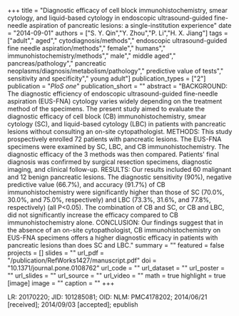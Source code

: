 +++
title = "Diagnostic efficacy of cell block immunohistochemistry, smear cytology, and liquid-based cytology in endoscopic ultrasound-guided fine-needle aspiration of pancreatic lesions: a single-institution experience"
date = "2014-09-01"
authors = ["S. Y. Qin","Y. Zhou","P. Li","H. X. Jiang"]
tags = ["adult"," aged"," cytodiagnosis/methods"," endoscopic ultrasound-guided fine needle aspiration/methods"," female"," humans"," immunohistochemistry/methods"," male"," middle aged"," pancreas/pathology"," pancreatic neoplasms/diagnosis/metabolism/pathology"," predictive value of tests"," sensitivity and specificity"," young adult"]
publication_types = ["2"]
publication = "_PloS one_"
publication_short = ""
abstract = "BACKGROUND: The diagnostic efficiency of endoscopic ultrasound-guided fine-needle aspiration (EUS-FNA) cytology varies widely depending on the treatment method of the specimens. The present study aimed to evaluate the diagnostic efficacy of cell block (CB) immunohistochemistry, smear cytology (SC), and liquid-based cytology (LBC) in patients with pancreatic lesions without consulting an on-site cytopathologist. METHODS: This study prospectively enrolled 72 patients with pancreatic lesions. The EUS-FNA specimens were examined by SC, LBC, and CB immunohistochemistry. The diagnostic efficacy of the 3 methods was then compared. Patients' final diagnosis was confirmed by surgical resection specimens, diagnostic imaging, and clinical follow-up. RESULTS: Our results included 60 malignant and 12 benign pancreatic lesions. The diagnostic sensitivity (90%), negative predictive value (66.7%), and accuracy (91.7%) of CB immunohistochemistry were significantly higher than those of SC (70.0%, 30.0%, and 75.0%, respectively) and LBC (73.3%, 31.6%, and 77.8%, respectively) (all P<0.05). The combination of CB and SC, or CB and LBC, did not significantly increase the efficacy compared to CB immunohistochemistry alone. CONCLUSION: Our findings suggest that in the absence of an on-site cytopathologist, CB immunohistochemistry on EUS-FNA specimens offers a higher diagnostic efficacy in patients with pancreatic lesions than does SC and LBC."
summary = ""
featured = false
projects = []
slides = ""
url_pdf = "/publication/RefWorks1427/manuscript.pdf"
doi = "10.1371/journal.pone.0108762"
url_code = ""
url_dataset = ""
url_poster = ""
url_slides = ""
url_source = ""
url_video = ""
math = true
highlight = true
[image]
image = ""
caption = ""
+++

LR: 20170220; JID: 101285081; OID: NLM: PMC4178202; 2014/06/21 [received]; 2014/09/03 [accepted]; epublish
